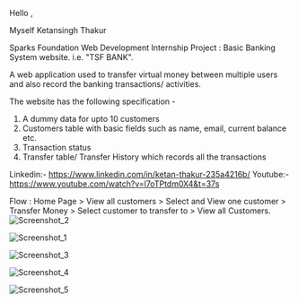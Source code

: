 Hello ,

Myself Ketansingh Thakur

Sparks Foundation Web Development Internship Project : Basic Banking System website. i.e. "TSF BANK".

A web application used to transfer virtual money between multiple users and also record the banking transactions/ activities.

The website has the following specification -
1. A dummy data for upto 10 customers
2. Customers table with basic fields such as name, email, current balance etc.
3. Transaction status
3. Transfer table/ Transfer History which records all the transactions

Linkedin:- https://www.linkedin.com/in/ketan-thakur-235a4216b/
Youtube:- https://www.youtube.com/watch?v=l7oTPtdm0X4&t=37s

Flow : Home Page > View all customers > Select and View one customer > Transfer Money > Select customer to transfer to > View all Customers.
![Screenshot_2](https://user-images.githubusercontent.com/43481310/115434665-94923980-a226-11eb-9207-a4dc62ab8399.jpg)

![Screenshot_1](https://user-images.githubusercontent.com/43481310/115434662-92c87600-a226-11eb-9235-e2c130fbe32e.jpg)

![Screenshot_3](https://user-images.githubusercontent.com/43481310/115434669-952ad000-a226-11eb-893e-d983c1be9ece.jpg)

![Screenshot_4](https://user-images.githubusercontent.com/43481310/115434672-95c36680-a226-11eb-9061-ee49276ee9cd.jpg)

![Screenshot_5](https://user-images.githubusercontent.com/43481310/115434675-965bfd00-a226-11eb-8d21-8cca2f24eb0d.jpg)
